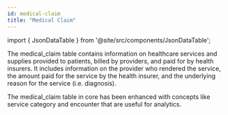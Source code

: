 ```yaml
---
id: medical-claim
title: "Medical Claim"
---
```


import { JsonDataTable } from '@site/src/components/JsonDataTable';

The medical_claim table contains information on healthcare services and supplies provided to patients, billed by providers, and paid for by health insurers.  It includes information on the provider who rendered the service, the amount paid for the service by the health insurer, and the underlying reason for the service (i.e. diagnosis).  

The medical_claim table in core has been enhanced with concepts like service category and encounter that are useful for analytics.

<JsonDataTable jsonPath="nodes.model\.claims_preprocessing\.claims_preprocessing__medical_claim_core.columns" />

[//]: # (| Column Name | Data Type | Terminology | Description |)

[//]: # (|---|:---:|:---:|---|)

[//]: # (| encounter_id | varchar | no | Unique encounter ID &#40;one for each visit&#41; |)

[//]: # (| patient_id | varchar | no | Unique patient ID for each patient |)

[//]: # (| claim_id | varchar | no |	Unique ID for each claim related to the encounter |)

[//]: # (| claim_line_number | int | no | Integer indicating the line number of the claim |)

[//]: # (| claim_type | varchar | [yes]&#40;https://github.com/tuva-health/terminology/blob/main/terminology/claim_type.csv&#41; | The type of claim &#40;e.g. professional, institutional&#41; |)

[//]: # (| revenue_center_code |	varchar | [yes]&#40;https://github.com/tuva-health/terminology/blob/main/terminology/revenue_center_code.csv&#41; | The revenue code for the claim &#40;institutional claims only&#41; |)

[//]: # (| revenue_center_description | varchar | [yes]&#40;https://github.com/tuva-health/terminology/blob/main/terminology/revenue_center_code.csv&#41; | The revenue code for the claim &#40;institutional claims only&#41; |)

[//]: # (| service_unit_quantity | int | no | The number of units for the given service &#40;revenue code&#41; |)

[//]: # (| hcpcs_code | varchar | [yes]&#40;https://github.com/tuva-health/terminology/blob/main/terminology/hcpcs_level_2.csv&#41; | HCPCS level 1 and level 2 codes |)

[//]: # (| hcpcs_modifier_1 | varchar | yes | HCPCS modifier |)

[//]: # (| hcpcs_modifier_2 | varchar | yes | HCPCS modifier |)

[//]: # (| hcpcs_modifier_3 | varchar | yes | HCPCS modifier |)

[//]: # (| hcpcs_modifier_4 | varchar | yes | HCPCS modifier |)

[//]: # (| hcpcs_modifier_5 | varchar | yes | HCPCS modifier |)

[//]: # (| rendering_npi | varchar |	yes | NPI for the provider that performed the service being billed |)

[//]: # (| billing_npi | varchar | yes | NPI for the organization billing for the service |)

[//]: # (| facility_npi | varchar | yes | NPI for the facility where the service was performed |)

[//]: # (| paid_date	| date | no | The date the claim was paid |)

[//]: # (| paid_amount |	float | no | The total paid amount for the claim |)

[//]: # (| charge_amount | float | no | Total charge amount for the claim |)

[//]: # (| data_source | varchar | no | Indicates the name of the source dataset &#40;e.g. Medicare Claims&#41; |)